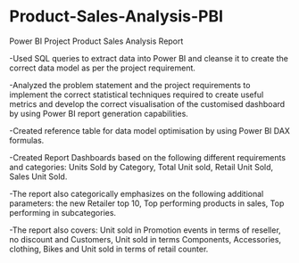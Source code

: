 # Product-Sales-Analysis-PBI
Power BI Project
Product Sales Analysis Report

-Used SQL queries to extract data into Power BI and cleanse it to create the correct data model as per the project requirement.

-Analyzed the problem statement and the project requirements to implement the correct statistical techniques required to create useful metrics and develop the correct visualisation of the customised dashboard by using Power BI report generation capabilities.

-Created reference table for data model optimisation by using Power BI DAX formulas.

-Created Report Dashboards based on the following different requirements and categories: Units Sold by Category, Total Unit sold, Retail Unit Sold, Sales Unit Sold.

-The report also categorically emphasizes on the following additional parameters: the new Retailer top 10, Top performing products in sales, Top performing in subcategories.

-The report also covers: Unit sold in Promotion events in terms of reseller, no discount and Customers, Unit sold in terms Components, Accessories, clothing, Bikes and Unit sold in terms of retail counter.

